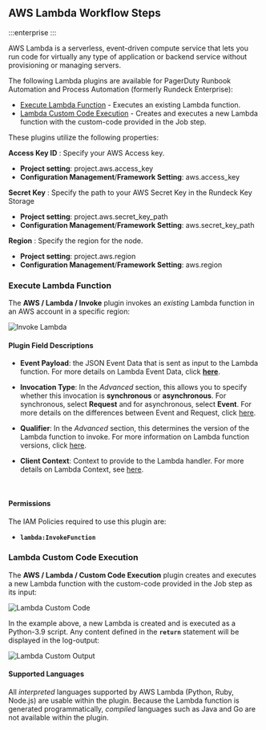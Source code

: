 ## AWS Lambda Workflow Steps

:::enterprise
:::

AWS Lambda is a serverless, event-driven compute service that lets you run code for virtually any type of application or backend service without provisioning or managing servers.

The following Lambda plugins are available for PagerDuty Runbook Automation and Process Automation (formerly Rundeck Enterprise):

* [Execute Lambda Function](#execute-lambda-function) - Executes an existing Lambda function.
* [Lambda Custom Code Execution](#lambda-custom-code-execution) - Creates and executes a new Lambda function with the custom-code provided in the Job step.

These plugins utilize the following properties:

**Access Key ID**
: Specify your AWS Access key.

- **Project setting**: project.aws.access_key
- **Configuration Management**/**Framework Setting**: aws.access_key

**Secret Key**
: Specify the path to your AWS Secret Key in the Rundeck Key Storage

- **Project setting**: project.aws.secret_key_path
- **Configuration Management**/**Framework Setting**: aws.secret_key_path

**Region**
: Specify the region for the node.

- **Project setting**: project.aws.region
- **Configuration Management**/**Framework Setting**: aws.region

### Execute Lambda Function

The **AWS / Lambda / Invoke** plugin invokes an _existing_ Lambda function in an AWS account in a specific region:

![Invoke Lambda](@assets/img/aws-invoke-lambda-workflow-step.png)<br>

#### Plugin Field Descriptions

* **Event Payload**: the JSON Event Data that is sent as input to the Lambda function. For more details on Lambda Event Data, click [**here**](https://docs.aws.amazon.com/lambda/latest/dg/gettingstarted-concepts.html#gettingstarted-concepts-trigger).

* **Invocation Type**: In the _Advanced_ section, this allows you to specify whether this invocation is **synchronous** or **asynchronous**. For synchronous, select **Request** and for asynchronous, select **Event**.
For more details on the differences between Event and Request, click [here](https://docs.aws.amazon.com/lambda/latest/dg/API_Invoke.html).

* **Qualifier**: In the _Advanced_ section, this determines the version of the Lambda function to invoke. For more information on Lambda function versions, click [here](https://docs.aws.amazon.com/lambda/latest/dg/configuration-versions.html).

* **Client Context**: Context to provide to the Lambda handler. For more details on Lambda Context, see [here](https://docs.aws.amazon.com/lambda/latest/dg/python-context.html).
<br>

#### Permissions
The IAM Policies required to use this plugin are:
* **`lambda:InvokeFunction`**

### Lambda Custom Code Execution

The **AWS / Lambda / Custom Code Execution** plugin creates and executes a new Lambda function with the custom-code provided in the Job step as its input:

![Lambda Custom Code](@assets/img/aws-custom-lambda-code.png)<br>

In the example above, a new Lambda is created and is executed as a Python-3.9 script.  Any content defined in the **`return`** statement will be displayed in the log-output:

![Lambda Custom Output](@assets/img/aws-custom-lambda-output.png)<br>

#### Supported Languages
All _interpreted_ languages supported by AWS Lambda (Python, Ruby, Node.js) are usable within the plugin. Because the Lambda function is generated programmatically, _compiled_ languages such as Java and Go are not available within the plugin.

